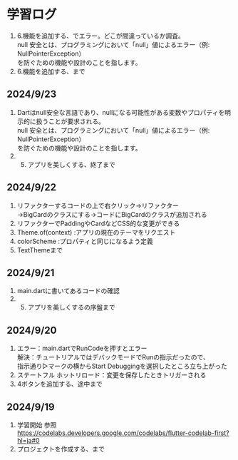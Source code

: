 # 学習ログ

1.  6.機能を追加する、でエラー。どこが間違っているか調査。  
    null 安全とは、プログラミングにおいて「null」値によるエラー（例: NullPointerException）  
    を防ぐための機能や設計のことを指します。
2.  6.機能を追加する、まで

## 2024/9/23

1.  Dartはnull安全な言語であり、nullになる可能性がある変数やプロパティを明示的に扱うことが要求される。  
    null 安全とは、プログラミングにおいて「null」値によるエラー（例: NullPointerException）  
    を防ぐための機能や設計のことを指します。
2.  5.  アプリを美しくする、終了まで

## 2024/9/22

1. リファクターするコードの上で右クリック→リファクター  
   →BigCardのクラスにする→コードにBigCardのクラスが追加される
2. リファクターでPaddingやCardなどCSS的な変更ができる
3. Theme.of(context) :アプリの現在のテーマをリクエスト
4. colorScheme :プロパティと同じになるよう定義
5. TextThemeまで

## 2024/9/21

1. main.dartに書いてあるコードの確認
2. 5. アプリを美しくするの序盤まで

## 2024/9/20

1. エラー：main.dartでRunCodeを押すとエラー  
   解決：チュートリアルではデバックモードでRunの指示だったので、  
   指示通り▷マークの横からStart Debuggingを選択したところ立ち上がった
2. ステートフル ホットリロード：変更を保存したときトリガーされる
3. 4ボタンを追加する、途中まで

## 2024/9/19

1. 学習開始
   参照　https://codelabs.developers.google.com/codelabs/flutter-codelab-first?hl=ja#0
2. プロジェクトを作成する、まで
